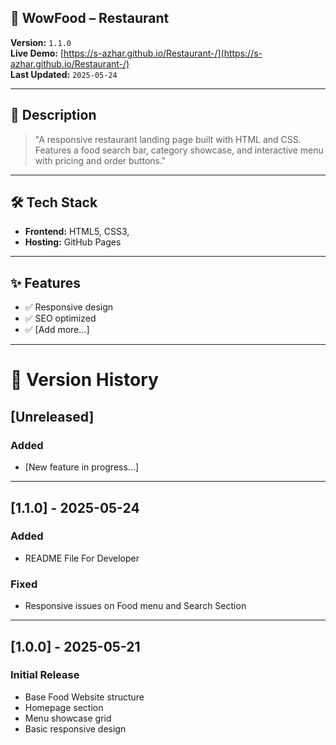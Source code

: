 ## 🚀  WowFood – Restaurant 

**Version:** `1.1.0`  
**Live Demo:** [https://s-azhar.github.io/Restaurant-/](https://s-azhar.github.io/Restaurant-/)  
**Last Updated:** `2025-05-24`  

---

## 📌 Description  
> "A responsive restaurant landing page built with HTML and CSS. Features a food search bar, category showcase, and interactive menu with pricing and order buttons."

---

## 🛠️ Tech Stack  
- **Frontend:** HTML5, CSS3,
- **Hosting:** GitHub Pages  

---

## ✨ Features  
- ✅ Responsive design  
- ✅ SEO optimized  
- ✅ [Add more...]

---

# 📜 Version History

## [Unreleased]
### Added
- [New feature in progress...]

---

## [1.1.0] - 2025-05-24
### Added
- README File For Developer

### Fixed
- Responsive issues on Food menu and Search Section 

---

## [1.0.0] - 2025-05-21
### Initial Release
- Base Food Website structure
- Homepage section
- Menu showcase grid
- Basic responsive design
   